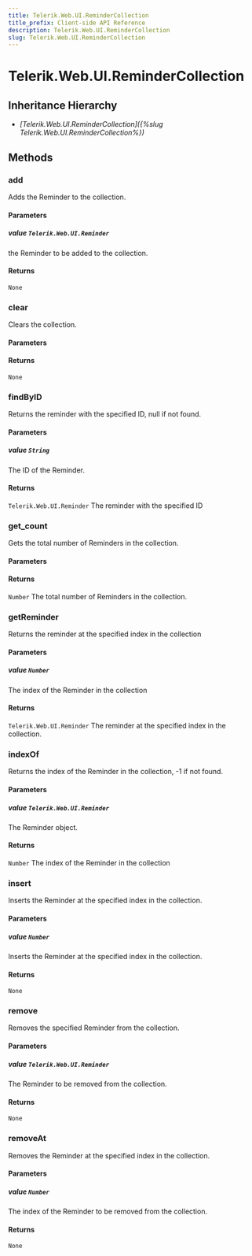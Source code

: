 ```yaml
---
title: Telerik.Web.UI.ReminderCollection
title_prefix: Client-side API Reference
description: Telerik.Web.UI.ReminderCollection
slug: Telerik.Web.UI.ReminderCollection
---
```


# Telerik.Web.UI.ReminderCollection  

## Inheritance Hierarchy

* *[Telerik.Web.UI.ReminderCollection]({%slug Telerik.Web.UI.ReminderCollection%})*


## Methods

###  add

Adds the Reminder to the collection.

#### Parameters

##### value `Telerik.Web.UI.Reminder`

 the Reminder to be added to the collection. 

#### Returns

`None` 

### clear

Clears the collection.

#### Parameters

#### Returns

`None` 

### findByID

Returns the reminder with the specified ID, null if not found.

#### Parameters

##### value `String`

 The ID of the Reminder. 

#### Returns

`Telerik.Web.UI.Reminder`  The reminder with the specified ID

### get_count

Gets the total number of Reminders in the collection.

#### Parameters

#### Returns

`Number`  The total number of Reminders in the collection. 

### getReminder

Returns the reminder at the specified index in the collection

#### Parameters

##### value `Number`

 The index of the Reminder in the collection 

#### Returns

`Telerik.Web.UI.Reminder`  The reminder at the specified index in the collection. 

### indexOf

Returns the index of the Reminder in the collection, -1 if not found.

#### Parameters

##### value `Telerik.Web.UI.Reminder`

 The Reminder object. 

#### Returns

`Number`  The index of the Reminder in the collection

### insert

Inserts the Reminder at the specified index in the collection.

#### Parameters

##### value `Number`

 Inserts the Reminder at the specified index in the collection. 

#### Returns

`None` 

### remove

Removes the specified Reminder from the collection.

#### Parameters

##### value `Telerik.Web.UI.Reminder`

 The Reminder to be removed from the collection. 

#### Returns

`None` 

### removeAt

Removes the Reminder at the specified index in the collection.

#### Parameters

##### value `Number`

 The index of the Reminder to be removed from the collection. 

#### Returns

`None` 




